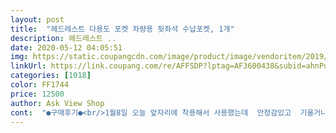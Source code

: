 ```yaml
---
layout: post 
title:  "헤드레스트 다용도 포켓 차량용 뒷좌석 수납포켓, 1개" 
description: 헤드레스트 ..
date: 2020-05-12 04:05:51 
img: https://static.coupangcdn.com/image/product/image/vendoritem/2019/08/08/3706528450/5e920377-9054-45bd-9a08-4bf85892a14b.jpg 
linkUrl: https://link.coupang.com/re/AFFSDP?lptag=AF3600438&subid=ahnPublicAsk&pageKey=24853955&itemId=96703920&vendorItemId=3174561580&traceid=V0-113-de14841cc2403136 
categories: [1018] 
color: FF1744 
price: 12500 
author: Ask View Shop 
cont:  "●구매후기●<br/>1월8일 오늘 앞자리에 착용해서 사용했는데  안정감있고  기울거나 흐트러짐없이 아주 안정적이게 반듯하게 있네요 물  350ml 2개와 야쿠 1개 휴지 ㆍ여행용티슈보다 좀 작지만 무게가있는 강아지물티슈 넣고.<br/>.<br/>움직이거나 밑으로  쏠림현상없이 예쁘게 그데로  방지턱에서도  실수했는데 물통튀어나오지않더라구요<br/>500미리 4개 들어가는 공간이지만 3개만 넣어도 무거워서 지탱하기 힘들거같아요  500미리 두개정도  무게는 괜찮을듯싶어요 거기에 핸드폰까지 끼운다면 어마한 무게가  나가니 왠만하면 물한통에 핸드폰 그외는  가벼운소지품으로사용해야 좋을듯 싶네요<br/>.<br/> ★며칠사용후기<br/>게 더 필요했거든요 이게 음료통도 안빠질것 같아서 샀는데<br/>근데.<br/>.<br/>치명적인단점.<br/>.<br/><br/>넘어지지않고 휴지도 넣어놓고 쏙쏙 뽑기좋음.<br/><br/>다른 주머니 많은 상품과 엄청 고민하다 구입했어요<br/>다른거는 주머니가 너무 얇은거 같고 저는 이런 바구니같은(?)<br/>더군다나 앉으면 앞의자뒤에 달려있어서 내눈앞에 더 걸리적거림.<br/>물건은 진짜 좋은데 진짜ㅠ아쉽네요<br/>될거같음용ㅋ<br/>딱이네요<br/>매우 만족합니다 4살아기가 옆에 있어 밥줄때도 잘썼어요 강추합니다 아쉬운점은 물티슈 캡부분이 더 넓었으면 좋겠네요 잘쓸게요<br/>사이즈 크지도작지도않아좋으네요  사진 보시다시피  물통500ml 기준으로  4병들어가고 물티슈 큰거 들어가는 사시즈이고 앞쪽칸은 여행용티슈만 들어가는 사이즈<br/>상품자체는 무겁다고 바닥이 내려앉는다거나 하지는않지만 끈이  떨어져 나갈수도 있겠단생각이들어요<br/>수납하는곳은 밑에 받침이 있어서 각져있어 음료수넣어도<br/>어제 뒷자리에 앉았는데<br/>어짜피 뒷자리에 아무도 앉을일없다 싶으면 쓰셔도무방<br/>오늘받았는데  내려가서 차에 착용해보고 후기 남겨야되는데 귀차니즘요  내일 장착해보고 또 후기남길께요<br/>올뉴모닝 보조석뒤에 해놨어요<br/>읔.<br/>.<br/> 좁다.<br/>.<br/> 자리도 좁은데 이거까지 있으니 더좁은느낌<br/>일단 바닥에 판이 데여져있어 음료나 그런게 왠만해선<br/>일반 물티슈는 좀 큰듯 하지만 구겨서 들어갈듯<br/>저처럼 작은차량엔 패스.<br/>.<br/>ㅠㅠ<br/>전보조석에 앉아있어서 몰랐는데<br/>제가 남편이 운전하고<br/>지금은 떼어놨어요<br/>차 앞자리 강아지시트설치하고나서 공간이 여유롭지않아 좀 불편해서 요거 앞에다 착용해서 사용하려구요  사용해보고 좋으면  하나 더 구매해서 뒷자리에도 할까생각중이예요<br/>차가 좁은데 그렇게 걸리적 거리지않고<br/>추천합니다 저는 옆자리를 강아지전용시트있어서 앞으로 설치 할수있어서 강쥐용품들 바로꺼내쓰기좋아 완전 굿굿  잇!!아이템<br/>휴지는 들어갈만한 사이즈 사진올렸으니 참고하세요<br/>" 
---
```


